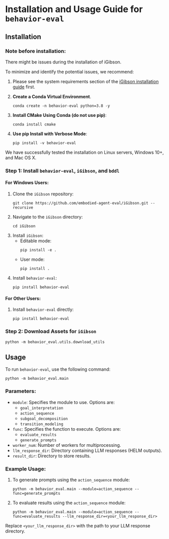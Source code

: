 # Installation and Usage Guide for `behavior-eval`

## Installation

### Note before installation:

There might be issues during the installation of iGibson. 

To minimize and identify the potential issues, we recommend:

1. Please see the system requirements section of the [iGibson installation guide](https://stanfordvl.github.io/iGibson/installation.html) first.

2. **Create a Conda Virtual Environment**.
   ```
   conda create -n behavior-eval python=3.8 -y
   ```
3. **Install CMake Using Conda (do not use pip)**: 
   ```
   conda install cmake
   ```
4. **Use pip Install with Verbose Mode**:
   ```
   pip install -v behavior-eval
   ```

We have successfully tested the installation on Linux servers, Windows 10+, and Mac OS X.

### Step 1: Install `behavior-eval`, `iGibson`, and `bddl`

#### For Windows Users:

1. Clone the `iGibson` repository:
   ```
   git clone https://github.com/embodied-agent-eval/iGibson.git --recursive
   ```
2. Navigate to the `iGibson` directory:
   ```
   cd iGibson
   ```
3. Install `iGibson`:
   - Editable mode:
     ```
     pip install -e .
     ```
   - User mode:
     ```
     pip install .
     ```
4. Install `behavior-eval`:
   ```
   pip install behavior-eval
   ```

#### For Other Users:

1. Install `behavior-eval` directly:
   ```
   pip install behavior-eval
   ```

### Step 2: Download Assets for `iGibson`

```
python -m behavior_eval.utils.download_utils
```

## Usage

To run `behavior-eval`, use the following command:

```
python -m behavior_eval.main
```

### Parameters:

- `module`: Specifies the module to use. Options are:
  - `goal_interpretation`
  - `action_sequence`
  - `subgoal_decomposition`
  - `transition_modeling`
- `func`: Specifies the function to execute. Options are:
  - `evaluate_results`
  - `generate_prompts`
- `worker_num`: Number of workers for multiprocessing.
- `llm_response_dir`: Directory containing LLM responses (HELM outputs).
- `result_dir`: Directory to store results.

### Example Usage:

1. To generate prompts using the `action_sequence` module:
   ```
   python -m behavior_eval.main --module=action_sequence --func=generate_prompts
   ```

2. To evaluate results using the `action_sequence` module:
   ```
   python -m behavior_eval.main --module=action_sequence --func=evaluate_results --llm_response_dir=<your_llm_response_dir>
   ```

Replace `<your_llm_response_dir>` with the path to your LLM response directory.
